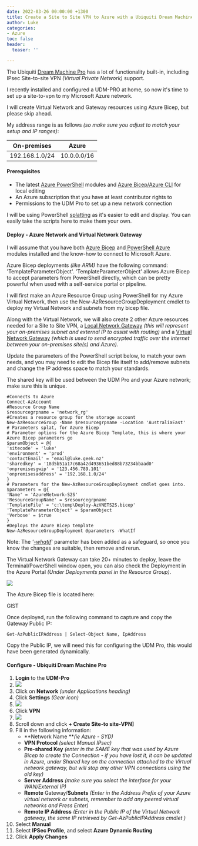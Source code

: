 ```yaml
---
date: 2022-03-26 00:00:00 +1300
title: Create a Site to Site VPN to Azure with a Ubiquiti Dream Machine Pro
author: Luke
categories:
- Azure
toc: false
header:
  teaser: ''

---
```

The Ubiquiti [Dream Machine Pro](https://store.ui.com/collections/unifi-network-unifi-os-consoles/products/udm-pro "Dream Machine Pro") has a lot of functionality built-in, including IPsec Site-to-site VPN _(Virtual Private Network)_ support.

I recently installed and configured a UDM-PRO at home, so now it's time to set up a site-to-vpn to my Microsoft Azure network.

I will create Virtual Network and Gateway resources using Azure Bicep, but please skip ahead.

My address range is as follows _(so make sure you adjust to match your setup and IP ranges)_:

| On-premises | Azure |
| --- | --- |
| 192.168.1.0/24 | 10.0.0.0/16 |

#### Prerequisites

* The latest [Azure PowerShell](https://docs.microsoft.com/en-us/powershell/azure/install-az-ps?view=azps-7.1.0) modules and [Azure Bicep/Azure CLI](https://docs.microsoft.com/en-us/azure/azure-resource-manager/bicep/install) for local editing
* An Azure subscription that you have at least contributor rights to
* Permissions to the UDM Pro to set up a new network connection

I will be using PowerShell [splatting](https://docs.microsoft.com/en-us/powershell/module/microsoft.powershell.core/about/about_splatting "Splatting") as it's easier to edit and display. You can easily take the scripts here to make them your own.

#### Deploy - Azure Network and Virtual Network Gateway

I will assume that you have both [Azure Bicep](https://docs.microsoft.com/en-us/azure/azure-resource-manager/bicep/install#windows "Azure Bicep - Install") and[ PowerShell Azure](https://docs.microsoft.com/en-us/powershell/azure/install-az-ps "PowerShell - Azure") modules installed and the know-how to connect to Microsoft Azure.

Azure Bicep deployments _(like ARM)_ have the following command: 'TemplateParameterObject'. 'TemplateParameterObject' allows Azure Bicep to accept parameters from PowerShell directly, which can be pretty powerful when used with a self-service portal or pipeline.

I will first make an Azure Resource Group using PowerShell for my Azure Virtual Network, then use the New-AzResourceGroupDeployment cmdlet to deploy my Virtual Network and subnets from my bicep file.

Along with the Virtual Network, we will also create 2 other Azure resources needed for a Site to Site VPN, a [Local Network Gateway](https://docs.microsoft.com/en-us/azure/vpn-gateway/tutorial-site-to-site-portal "Tutorial: Create a site-to-site VPN connection in the Azure portal") _(this will represent your on-premises subnet and external IP to assist with routing)_ and a [Virtual Network Gateway](https://docs.microsoft.com/en-us/azure/vpn-gateway/vpn-gateway-about-vpngateways "What is VPN Gateway?") _(which is used to send encrypted traffic over the internet between your on-premises site(s) and Azure)_.

Update the parameters of the PowerShell script below, to match your own needs, and you may need to edit the Bicep file itself to add/remove subnets and change the IP address space to match your standards.

The shared key will be used between the UDM Pro and your Azure network; make sure this is unique.

    #Connects to Azure
    Connect-AzAccount
    #Resource Group Name
    $resourcegrpname = 'network_rg'
    #Creates a resource group for the storage account
    New-AzResourceGroup -Name $resourcegrpname -Location 'AustraliaEast'
    # Parameters splat, for Azure Bicep
    # Parameter options for the Azure Bicep Template, this is where your Azure Bicep parameters go
    $paramObject = @{
    'sitecode' = 'luke'
    'environment' = 'prod'
    'contactEmail' = 'email@luke.geek.nz'
    'sharedkey' = '18d5b51a17c68a42d493651bed88b73234bbaad0'
    'onpremisesgwip' = '123.456.789.101'
    'onpremisesaddress' = '192.168.1.0/24'
    }
    # Parameters for the New-AzResourceGroupDeployment cmdlet goes into.
    $parameters = @{
    'Name' = 'AzureNetwork-S2S'
    'ResourceGroupName' = $resourcegrpname
    'TemplateFile' = 'c:\temp\Deploy-AzVNETS2S.bicep'
    'TemplateParameterObject' = $paramObject
    'Verbose' = $true
    }
    #Deploys the Azure Bicep template
    New-AzResourceGroupDeployment @parameters -WhatIf

Note: The _'_[_-whatif_](https://docs.microsoft.com/en-us/azure/azure-resource-manager/bicep/deploy-what-if?tabs=azure-powershell%2CCLI "Bicep deployment what-if operation")' parameter has been added as a safeguard, so once you know the changes are suitable, then remove and rerun.

The Virtual Network Gateway can take 20+ minutes to deploy, leave the Terminal/PowerShell window open, you can also check the Deployment in the Azure Portal _(Under Deployments panel in the Resource Group)_.

![](/uploads/vnet-deployments2svpnazportal.png)

The Azure Bicep file is located here:

GIST

Once deployed, run the following command to capture and copy the Gateway Public IP: 

    Get-AzPublicIPAddress | Select-Object Name, IpAddress 

Copy the Public IP, we will need this for configuring the UDM Pro, this would have been generated dynamically.

#### Configure - Ubiquiti Dream Machine Pro

 1. **Login** to the **UDM-Pro**
 2. ![](/uploads/udm-pro_unifi-os.png)
 3. Click on **Network** _(under Applications heading)_
 4. Click **Settings** _(Gear icon)_
 5. ![](/uploads/udm-pro_networksettings.png)
 6. Click **VPN**
 7. ![](/uploads/udm-pro_vpn_s2svpn.png)
 8. Scroll down and click **+ Create Site-to site-VPN\]**
 9. Fill in the following information:
    * **Network Name **_(ie Azure - SYD)_
    * **VPN Protocol** _(select Manual IPsec)_
    * **Pre-shared Key** _(enter in the SAME key that was used by Azure Bicep to create the Connection - if you have lost it, it can be updated in Azure, under Shared key on the connection attached to the Virtual network gateway, but will stop any other VPN connections using the old key)_
    * **Server Address** _(make sure you select the interface for your WAN/External IP)_
    * **Remote** Gateway/**Subnets** _(Enter in the Address Prefix of your Azure virtual network or subnets, remember to add any peered virtual networks and Press Enter)_
    * **Remote IP Address** _(Enter in the Public IP of the Virtual Network gateway, the same IP retrieved by Get-AzPublicIPAddress cmdlet )_
10. Select **Manual**
11. Select **IPSec Profile**, and select **Azure Dynamic Routing**
12. Click **Apply Changes**